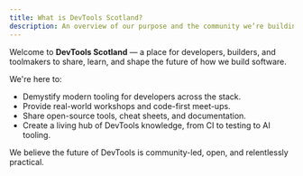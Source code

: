```yaml
---
title: What is DevTools Scotland?
description: An overview of our purpose and the community we’re building.
---
```


Welcome to **DevTools Scotland** — a place for developers, builders, and toolmakers to share, learn, and shape the future of how we build software.

We're here to:

- Demystify modern tooling for developers across the stack.
- Provide real-world workshops and code-first meet-ups.
- Share open-source tools, cheat sheets, and documentation.
- Create a living hub of DevTools knowledge, from CI to testing to AI tooling.

We believe the future of DevTools is community-led, open, and relentlessly practical.
